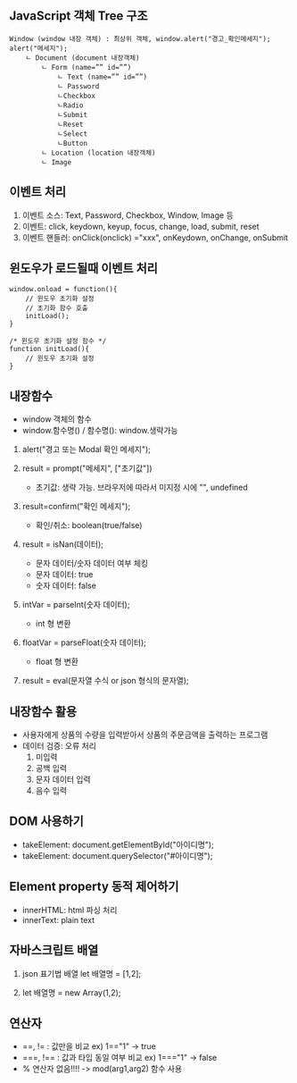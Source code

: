 ## JavaScript 객체 Tree 구조

    Window (window 내장 객체) : 최상위 객체, window.alert("경고_확인메세지"); alert("메세지");
        ㄴ Document (document 내장객체)
            ㄴ Form (name=”” id=””)
                ㄴ Text (name=”” id=””)
                ㄴ Password
                ㄴCheckbox
                ㄴRadio
                ㄴSubmit
                ㄴReset
                ㄴSelect
                ㄴButton
            ㄴ Location (location 내장객체)
            ㄴ Image

## 이벤트 처리

1. 이벤트 소스: Text, Password, Checkbox, Window, Image 등
2. 이벤트: click, keydown, keyup, focus, change, load, submit, reset
3. 이벤트 핸들러: onClick(onclick) ="xxx", onKeydown, onChange, onSubmit

## 윈도우가 로드될때 이벤트 처리

    window.onload = function(){
        // 윈도우 초기화 설정
        // 초기화 함수 호출
        initLoad();
    }

    /* 윈도우 초기화 설정 함수 */
    function initLoad(){
        // 윈도우 초기화 설정
    }

## 내장함수

- window 객체의 함수
- window.함수명() / 함수명(): window.생략가능

1. alert("경고 또는 Modal 확인 메세지");

2. result = prompt("메세지", ["초기값"])

   - 초기값: 생략 가능. 브라우저에 따라서 미지정 시에 "", undefined

3. result=confirm("확인 메세지");

   - 확인/취소: boolean(true/false)

4. result = isNan(데이터);

   - 문자 데이터/숫자 데이터 여부 체킹
   - 문자 데이터: true
   - 숫자 데이터: false

5. intVar = parseInt(숫자 데이터);

   - int 형 변환

6. floatVar = parseFloat(숫자 데이터);

   - float 형 변환

7. result = eval(문자열 수식 or json 형식의 문자열);

## 내장함수 활용

- 사용자에게 상품의 수량을 입력받아서 상품의 주문금액을 출력하는 프로그램
- 데이터 검증: 오류 처리
  1. 미입력
  2. 공백 입력
  3. 문자 데이터 입력
  4. 음수 입력

## DOM 사용하기

- takeElement: document.getElementById("아이디명");
- takeElement: document.querySelector("#아이디명");

## Element property 동적 제어하기

- innerHTML: html 파싱 처리
- innerText: plain text

## 자바스크립트 배열

1. json 표기법 배열
   let 배열명 = [1,2];

2. let 배열명 = new Array(1,2);

## 연산자

- ==, != : 값만을 비교 ex) 1=="1" -> true
- ===, !== : 값과 타입 동일 여부 비교 ex) 1==="1" -> false
- % 연산자 없음!!!! -> mod(arg1,arg2) 함수 사용
